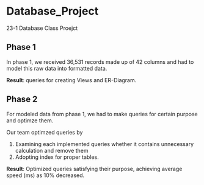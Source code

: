 # Database_Project

23-1 Database Class Proejct

## Phase 1

In phase 1, we received 36,531 records made up of 42 columns and had to model this raw data into formatted data.

**Result**: queries for creating Views and ER-Diagram.

## Phase 2

For modeled data from phase 1, we had to make queries for certain purpose and optimze them.

Our team optimzed queries by 
1. Examining each implemented queries whether it contains unnecessary calculation and remove them
2. Adopting index for proper tables.

**Result**: Optimized queries satisfying their purpose, achieving average speed (ms) as 10% decreased. 
